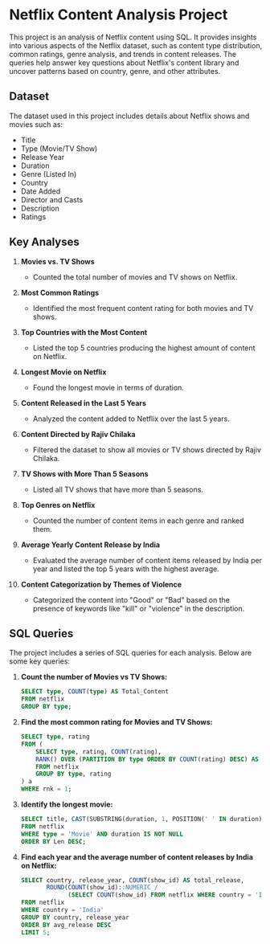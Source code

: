 # Netflix Content Analysis Project

This project is an analysis of Netflix content using SQL. It provides insights into various aspects of the Netflix dataset, such as content type distribution, common ratings, genre analysis, and trends in content releases. The queries help answer key questions about Netflix's content library and uncover patterns based on country, genre, and other attributes.

## Dataset

The dataset used in this project includes details about Netflix shows and movies such as:
- Title
- Type (Movie/TV Show)
- Release Year
- Duration
- Genre (Listed In)
- Country
- Date Added
- Director and Casts
- Description
- Ratings

## Key Analyses

1. **Movies vs. TV Shows**  
   - Counted the total number of movies and TV shows on Netflix.

2. **Most Common Ratings**  
   - Identified the most frequent content rating for both movies and TV shows.

3. **Top Countries with the Most Content**  
   - Listed the top 5 countries producing the highest amount of content on Netflix.

4. **Longest Movie on Netflix**  
   - Found the longest movie in terms of duration.

5. **Content Released in the Last 5 Years**  
   - Analyzed the content added to Netflix over the last 5 years.

6. **Content Directed by Rajiv Chilaka**  
   - Filtered the dataset to show all movies or TV shows directed by Rajiv Chilaka.

7. **TV Shows with More Than 5 Seasons**  
   - Listed all TV shows that have more than 5 seasons.

8. **Top Genres on Netflix**  
   - Counted the number of content items in each genre and ranked them.

9. **Average Yearly Content Release by India**  
   - Evaluated the average number of content items released by India per year and listed the top 5 years with the highest average.

10. **Content Categorization by Themes of Violence**  
    - Categorized the content into "Good" or "Bad" based on the presence of keywords like "kill" or "violence" in the description.

## SQL Queries

The project includes a series of SQL queries for each analysis. Below are some key queries:

1. **Count the number of Movies vs TV Shows:**
    ```sql
    SELECT type, COUNT(type) AS Total_Content
    FROM netflix
    GROUP BY type;
    ```

2. **Find the most common rating for Movies and TV Shows:**
    ```sql
    SELECT type, rating
    FROM (
        SELECT type, rating, COUNT(rating),
        RANK() OVER (PARTITION BY type ORDER BY COUNT(rating) DESC) AS rnk
        FROM netflix
        GROUP BY type, rating
    ) a
    WHERE rnk = 1;
    ```

3. **Identify the longest movie:**
    ```sql
    SELECT title, CAST(SUBSTRING(duration, 1, POSITION(' ' IN duration) - 1) AS INT) AS Len
    FROM netflix
    WHERE type = 'Movie' AND duration IS NOT NULL
    ORDER BY Len DESC;
    ```

4. **Find each year and the average number of content releases by India on Netflix:**
    ```sql
    SELECT country, release_year, COUNT(show_id) AS total_release,
           ROUND(COUNT(show_id)::NUMERIC / 
                 (SELECT COUNT(show_id) FROM netflix WHERE country = 'India')::NUMERIC * 100, 2) AS avg_release
    FROM netflix
    WHERE country = 'India'
    GROUP BY country, release_year
    ORDER BY avg_release DESC
    LIMIT 5;
    ```

